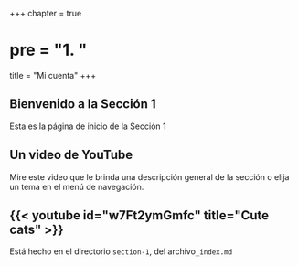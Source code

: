 +++
chapter = true
# pre = "<b>1. </b>"
title = "Mi cuenta"
+++

## Bienvenido a la Sección 1

Esta es la página de inicio de la Sección 1

## Un video de YouTube

Mire este video que le brinda una descripción general de la sección o elija un tema en el menú de navegación.

{{< youtube id="w7Ft2ymGmfc" title="Cute cats" >}}
---

Está hecho en el directorio `section-1`, del archivo`_index.md`

